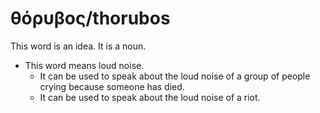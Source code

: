 # θόρυβος/thorubos
This word is an idea. It is a noun.

* This word means loud noise.
    * It can be used to speak about the loud noise of a group of people crying because someone has died.
    * It can be used to speak about the loud noise of a riot.
